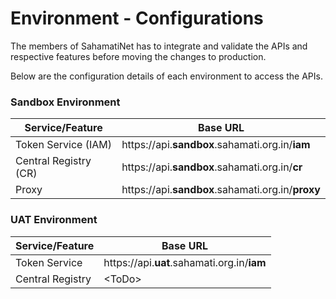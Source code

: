 # Environment - Configurations

The members of SahamatiNet has to integrate and validate the APIs and respective features before moving the changes to production.

Below are the configuration details of each environment to access the APIs.

### Sandbox Environment

| Service/Feature       | Base URL                                          |
| --------------------- | ------------------------------------------------- |
| Token Service (IAM)   | https://api.**sandbox**.sahamati.org.in/**iam**   |
| Central Registry (CR) | https://api.**sandbox**.sahamati.org.in/**cr**    |
| Proxy                 | https://api.**sandbox**.sahamati.org.in/**proxy** |

### UAT Environment

| Service/Feature  | Base URL                                    |
| ---------------- | ------------------------------------------- |
| Token Service    | https://api.**uat**.sahamati.org.in/**iam** |
| Central Registry | \<ToDo>                                     |
